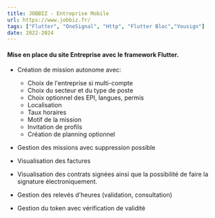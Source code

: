 ```yaml
---
title: JOBBIZ - Entreprise Mobile
url: https://www.jobbiz.fr/
tags: ["Flutter", "OneSignal", "Http", "Flutter Bloc","Yousign"]
date: 2022-2024
---
```


#### Mise en place du site Entreprise avec le framework Flutter. 

- Création de mission autonome avec:
    - Choix de l'entreprise si multi-compte
    - Choix du secteur et du type de poste
    - Choix optionnel des EPI, langues, permis  
    - Localisation
    - Taux horaires
    - Motif de la mission
    - Invitation de profils 
    - Création de planning optionnel  
  
- Gestion des missions avec suppression possible
- Visualisation des factures
- Visualisation des contrats signées ainsi que la possibilité de faire la signature électroniquement.
- Gestion des relevés d'heures (validation, consultation)
- Gestion du token avec vérification de validité

